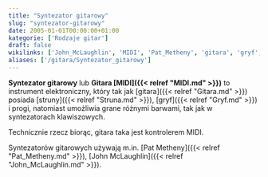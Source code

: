 ```yaml
---
title: "Syntezator gitarowy"
slug: "syntezator-gitarowy"
date: 2005-01-01T00:00:00+01:00
kategorie: ['Rodzaje gitar']
draft: false
wikilinks: ['John_McLaughlin', 'MIDI', 'Pat_Metheny', 'gitara', 'gryf', 'kontroler_MIDI', 'pr%C3%B3g', 'struna']
aliases: ['/gitara/Syntezator_gitarowy']
---
```

**Syntezator gitarowy** lub **Gitara [MIDI]({{< relref "MIDI.md" >}})** to
instrument elektroniczny, który tak jak [gitara]({{< relref "Gitara.md" >}})
posiada [struny]({{< relref "Struna.md" >}}), [gryf]({{< relref "Gryf.md" >}}) i
progi<!-- link nie odnosił się do niczego: 'Syntezator gitarowy' ('content/książka/Syntezator_gitarowy.md') links to 'próg' ('content/książka/próg.md') and that does not exist -->, natomiast umożliwia grane różnymi barwami, tak
jak w syntezatorach klawiszowych.

Technicznie rzecz biorąc, gitara taka jest kontrolerem
MIDI<!-- link nie odnosił się do niczego: 'Syntezator gitarowy' ('content/książka/Syntezator_gitarowy.md') links to 'kontroler_MIDI' ('content/książka/kontroler_MIDI.md') and that does not exist -->.

Syntezatorów gitarowych używają m.in. [Pat
Metheny]({{< relref "Pat_Metheny.md" >}}), [John
McLaughlin]({{< relref "John_McLaughlin.md" >}}).

